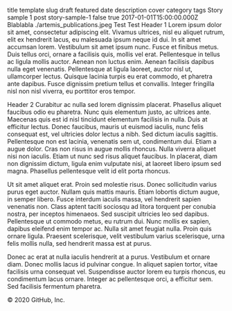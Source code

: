 title	template	slug	draft	featured	date	description	cover	category	tags
Story sample 1
post
story-sample-1
false
true
2017-01-01T15:00:00.000Z
Blablabla
./artemis_publications.jpeg
Test
Test
Header 1
Lorem ipsum dolor sit amet, consectetur adipiscing elit. Vivamus ultrices, nisl eu aliquet rutrum, elit ex hendrerit lacus, eu malesuada ipsum neque id dui. In sit amet accumsan lorem. Vestibulum sit amet ipsum nunc. Fusce et finibus metus. Duis tellus orci, ornare a facilisis quis, mollis vel erat. Pellentesque in tellus ac ligula mollis auctor. Aenean non luctus enim. Aenean facilisis dapibus nulla eget venenatis. Pellentesque at ligula laoreet, auctor nisl ut, ullamcorper lectus. Quisque lacinia turpis eu erat commodo, et pharetra ante dapibus. Fusce dignissim pretium tellus et convallis. Integer fringilla nisl non nisl viverra, eu porttitor eros tempor.

Header 2
Curabitur ac nulla sed lorem dignissim placerat. Phasellus aliquet faucibus odio eu pharetra. Nunc quis elementum justo, ac ultrices ante. Maecenas quis est id nisl tincidunt elementum facilisis in nulla. Duis at efficitur lectus. Donec faucibus, mauris ut euismod iaculis, nunc felis consequat est, vel ultricies dolor lectus a nibh. Sed dictum iaculis sagittis. Pellentesque non est lacinia, venenatis sem ut, condimentum dui. Etiam a augue dolor. Cras non risus in augue mollis rhoncus. Nulla viverra aliquet nisi non iaculis. Etiam ut nunc sed risus aliquet faucibus. In placerat, diam non dignissim dictum, ligula enim vulputate nisi, at laoreet libero ipsum sed magna. Phasellus pellentesque velit id elit porta rhoncus.

Ut sit amet aliquet erat. Proin sed molestie risus. Donec sollicitudin varius purus eget auctor. Nullam quis mattis mauris. Etiam lobortis dictum augue, in semper libero. Fusce interdum iaculis massa, vel hendrerit sapien venenatis non. Class aptent taciti sociosqu ad litora torquent per conubia nostra, per inceptos himenaeos. Sed suscipit ultricies leo sed dapibus. Pellentesque ut commodo metus, eu rutrum dui. Nunc mollis ex sapien, dapibus eleifend enim tempor ac. Nulla sit amet feugiat nulla. Proin quis ornare ligula. Praesent scelerisque, velit vestibulum varius scelerisque, urna felis mollis nulla, sed hendrerit massa est at purus.

Donec ac erat at nulla iaculis hendrerit at a purus. Vestibulum et ornare diam. Donec mollis lacus id pulvinar congue. In aliquet sapien tortor, vitae facilisis urna consequat vel. Suspendisse auctor lorem eu turpis rhoncus, eu condimentum lacus ornare. Integer ac pellentesque orci, a efficitur sem. Sed facilisis fermentum pharetra.

© 2020 GitHub, Inc.